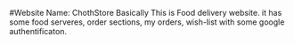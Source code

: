 #Website Name: ChothStore
Basically This is Food delivery website. it has some food serveres, order sections, my orders, wish-list with some google authentificaton.

